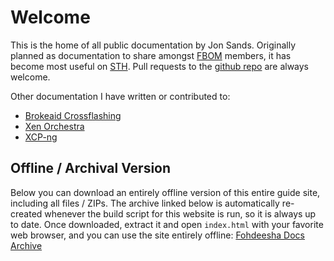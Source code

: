 # Welcome
This is the home of all public documentation by Jon Sands. Originally planned as documentation to share amongst [FBOM](http://fbom.club/) members, it has become most useful on [STH](https://forums.servethehome.com/index.php?threads/brocade-icx6450-icx6610-etc.21107/). Pull requests to the [github repo](https://github.com/Fohdeesha/lab-docu) are always welcome.

Other documentation I have written or contributed to:

 - [Brokeaid Crossflashing](https://brokeaid.com/)
 - [Xen Orchestra](https://xen-orchestra.com/docs/)
 - [XCP-ng](https://xcp-ng.org/docs/)

## Offline / Archival Version
Below you can download an entirely offline version of this entire guide site, including all files / ZIPs. The archive linked below is automatically re-created whenever the build script for this website is run, so it is always up to date. Once downloaded, extract it and open `index.html` with your favorite web browser, and you can use the site entirely offline:
[Fohdeesha Docs Archive](https://fohdeesha.com/data/other/docu-archive.zip)
